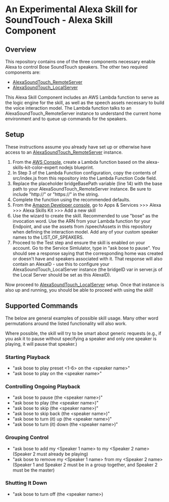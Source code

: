 # An Experimental Alexa Skill for SoundTouch - Alexa Skill Component
## Overview
This repository contains one of the three components necessary enable Alexa to control Bose SoundTouch speakers. The other two required components are:
+ [AlexaSoundTouch\_RemoteServer](https://github.com/zwrose/AlexaSoundTouch_RemoteServer) 
+ [AlexaSoundTouch\_LocalServer](https://github.com/zwrose/AlexaSoundTouch_LocalServer) 

This Alexa Skill Component includes an AWS Lambda function to serve as the logic engine for the skill, as well as the speech assets necessary to build the voice interaction model. The Lambda function talks to an AlexaSoundTouch\_RemoteServer instance to understand the current home environment and to queue up commands for the speakers.

## Setup
These instructions assume you already have set up or otherwise have access to an [AlexaSoundTouch\_RemoteServer](https://github.com/zwrose/AlexaSoundTouch_RemoteServer) instance.

1. From the [AWS Console](https://console.aws.amazon.com), create a Lambda function based on the alexa-skills-kit-color-expert nodejs blueprint.
2. In Step 3 of the Lambda Function configuration, copy the contents of src/index.js from this repository into the Lambda Function Code field.
3. Replace the placeholder bridgeBasePath variable (line 14) with the base path to your AlexaSoundTouch\_RemoteServer instance. Be sure to include "http://" or "https://" in the string.
4. Complete the function using the recommended defaults.
5. From the [Amazon Developer console](http://developer.amazon.com), go to Apps & Services >>> Alexa >>> Alexa Skills Kit >>> Add a new skill
6. Use the wizard to create the skill. Recommended to use "bose" as the invocation word. Use the ARN from your Lambda function for your Endpoint, and use the assets from /speechAssets in this repository when defining the interaction model. Add any of your custom speaker names to the LIST\_OF\_SPEAKERS. 
7. Proceed to the Test step and ensure the skill is enabled on your account. Go to the Service Simlulator, type in "ask bose to pause". You should see a response saying that the corresponding home was created or doesn't have and speakers associated with it. That response will also contain an AlexaID - use this to configure your AlexaSoundTouch\_LocalServer instance (the bridgeID var in server.js of the Local Server should be set as this AlexaID).

Now proceed to [AlexaSoundTouch\_LocalServer](https://github.com/zwrose/AlexaSoundTouch_LocalServer) setup. Once that instance is also up and running, you should be able to proceed with using the skill!

## Supported Commands
The below are general examples of possible skill usage. Many other word permutations around the listed functionality will also work.

Where possible, the skill will try to be smart about generic requests (e.g., if you ask it to pause without specifying a speaker and only one speaker is playing, it will pause that speaker.)

### Starting Playback
+ "ask bose to play preset \<1-6> on the \<speaker name>"
+ "ask bose to play on the \<speaker name>"

### Controlling Ongoing Playback
+ "ask bose to pause (the \<speaker name>)"
+ "ask bose to play (the \<speaker name>)"
+ "ask bose to skip (the \<speaker name>)"
+ "ask bose to skip back (the \<speaker name>)"
+ "ask bose to turn (it) up (the \<speaker name>)"
+ "ask bose to turn (it) down (the \<speaker name>)"

### Grouping Control
+ "ask bose to add my \<Speaker 1 name> to my \<Speaker 2 name> (Speaker 2 must already be playing)
+ "ask bose to remove my \<Speaker 1 name> from my \<Speaker 2 name> (Speaker 1 and Speaker 2 must be in a group together, and Speaker 2 must be the master)

### Shutting It Down
+ "ask bose to turn off (the \<speaker name>)

